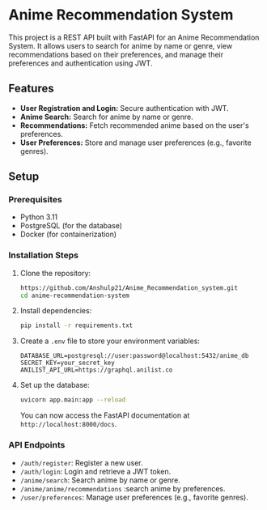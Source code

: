 
# Anime Recommendation System

This project is a REST API built with FastAPI for an Anime Recommendation System. It allows users to search for anime by name or genre, view recommendations based on their preferences, and manage their preferences and authentication using JWT.

## Features
- **User Registration and Login:** Secure authentication with JWT.
- **Anime Search:** Search for anime by name or genre.
- **Recommendations:** Fetch recommended anime based on the user's preferences.
- **User Preferences:** Store and manage user preferences (e.g., favorite genres).

## Setup

### Prerequisites
- Python 3.11
- PostgreSQL (for the database)
- Docker (for containerization)

### Installation Steps

1. Clone the repository:

    ```bash
    https://github.com/Anshulp21/Anime_Recommendation_system.git
    cd anime-recommendation-system
    ```

2. Install dependencies:

    ```bash
    pip install -r requirements.txt
    ```

3. Create a `.env` file to store your environment variables:

    ```
    DATABASE_URL=postgresql://user:password@localhost:5432/anime_db
    SECRET_KEY=your_secret_key
    ANILIST_API_URL=https://graphql.anilist.co
    ```

4. Set up the database:

    ```bash
    uvicorn app.main:app --reload
    ```

    You can now access the FastAPI documentation at `http://localhost:8000/docs`.


### API Endpoints

- `/auth/register`: Register a new user.
- `/auth/login`: Login and retrieve a JWT token.
- `/anime/search`: Search anime by name or genre.
- `/anime/anime/recommendations` :search anime by preferences.
- `/user/preferences`: Manage user preferences (e.g., favorite genres).

